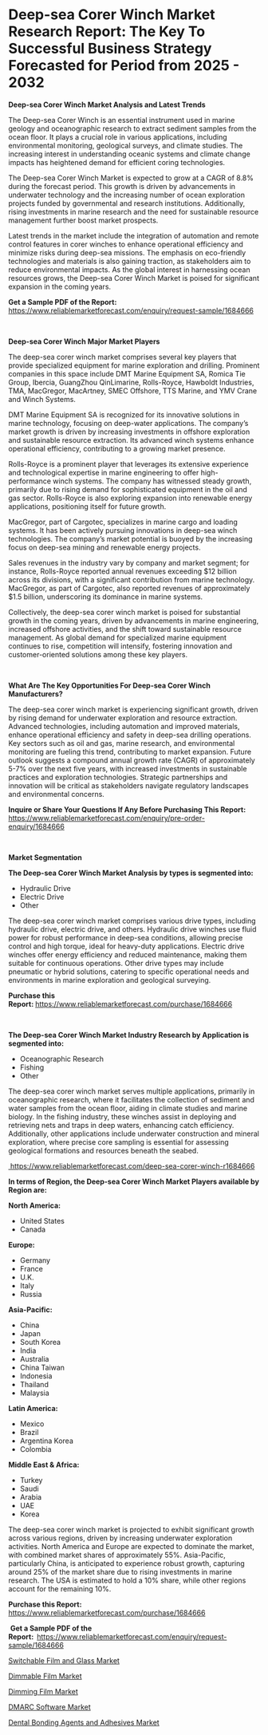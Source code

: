 <p><h1>Deep-sea Corer Winch Market Research Report: The Key To Successful Business Strategy Forecasted for Period from 2025 - 2032</h1></p><p><strong>Deep-sea Corer Winch Market Analysis and Latest Trends</strong></p>
<p><p>The Deep-sea Corer Winch is an essential instrument used in marine geology and oceanographic research to extract sediment samples from the ocean floor. It plays a crucial role in various applications, including environmental monitoring, geological surveys, and climate studies. The increasing interest in understanding oceanic systems and climate change impacts has heightened demand for efficient coring technologies.</p><p>The Deep-sea Corer Winch Market is expected to grow at a CAGR of 8.8% during the forecast period. This growth is driven by advancements in underwater technology and the increasing number of ocean exploration projects funded by governmental and research institutions. Additionally, rising investments in marine research and the need for sustainable resource management further boost market prospects.</p><p>Latest trends in the market include the integration of automation and remote control features in corer winches to enhance operational efficiency and minimize risks during deep-sea missions. The emphasis on eco-friendly technologies and materials is also gaining traction, as stakeholders aim to reduce environmental impacts. As the global interest in harnessing ocean resources grows, the Deep-sea Corer Winch Market is poised for significant expansion in the coming years.</p></p>
<p><strong>Get a Sample PDF of the Report:&nbsp;</strong> <a href="https://www.reliablemarketforecast.com/enquiry/request-sample/1684666?utm_campaign=1893&utm_medium=2&utm_source=Github&utm_content=ia&utm_term=26032025&utm_id=deep-sea-corer-winch">https://www.reliablemarketforecast.com/enquiry/request-sample/1684666</a></p>
<p>&nbsp;</p>
<p><strong>Deep-sea Corer Winch Major Market Players</strong></p>
<p><p>The deep-sea corer winch market comprises several key players that provide specialized equipment for marine exploration and drilling. Prominent companies in this space include DMT Marine Equipment SA, Romica Tie Group, Ibercia, GuangZhou QinLimarine, Rolls-Royce, Hawboldt Industries, TMA, MacGregor, MacArtney, SMEC Offshore, TTS Marine, and YMV Crane and Winch Systems.</p><p>DMT Marine Equipment SA is recognized for its innovative solutions in marine technology, focusing on deep-water applications. The company’s market growth is driven by increasing investments in offshore exploration and sustainable resource extraction. Its advanced winch systems enhance operational efficiency, contributing to a growing market presence.</p><p>Rolls-Royce is a prominent player that leverages its extensive experience and technological expertise in marine engineering to offer high-performance winch systems. The company has witnessed steady growth, primarily due to rising demand for sophisticated equipment in the oil and gas sector. Rolls-Royce is also exploring expansion into renewable energy applications, positioning itself for future growth.</p><p>MacGregor, part of Cargotec, specializes in marine cargo and loading systems. It has been actively pursuing innovations in deep-sea winch technologies. The company’s market potential is buoyed by the increasing focus on deep-sea mining and renewable energy projects.</p><p>Sales revenues in the industry vary by company and market segment; for instance, Rolls-Royce reported annual revenues exceeding $12 billion across its divisions, with a significant contribution from marine technology. MacGregor, as part of Cargotec, also reported revenues of approximately $1.5 billion, underscoring its dominance in marine systems.</p><p>Collectively, the deep-sea corer winch market is poised for substantial growth in the coming years, driven by advancements in marine engineering, increased offshore activities, and the shift toward sustainable resource management. As global demand for specialized marine equipment continues to rise, competition will intensify, fostering innovation and customer-oriented solutions among these key players.</p></p>
<p>&nbsp;</p>
<p><strong>What Are The Key Opportunities For Deep-sea Corer Winch Manufacturers?</strong></p>
<p><p>The deep-sea corer winch market is experiencing significant growth, driven by rising demand for underwater exploration and resource extraction. Advanced technologies, including automation and improved materials, enhance operational efficiency and safety in deep-sea drilling operations. Key sectors such as oil and gas, marine research, and environmental monitoring are fueling this trend, contributing to market expansion. Future outlook suggests a compound annual growth rate (CAGR) of approximately 5-7% over the next five years, with increased investments in sustainable practices and exploration technologies. Strategic partnerships and innovation will be critical as stakeholders navigate regulatory landscapes and environmental concerns.</p></p>
<p><strong>Inquire or Share Your Questions If Any Before Purchasing This Report:</strong> <a href="https://www.reliablemarketforecast.com/enquiry/pre-order-enquiry/1684666?utm_campaign=1893&utm_medium=2&utm_source=Github&utm_content=ia&utm_term=26032025&utm_id=deep-sea-corer-winch">https://www.reliablemarketforecast.com/enquiry/pre-order-enquiry/1684666</a></p>
<p>&nbsp;</p>
<p><strong>Market Segmentation</strong></p>
<p><strong>The Deep-sea Corer Winch Market Analysis by types is segmented into:</strong></p>
<p><ul><li>Hydraulic Drive</li><li>Electric Drive</li><li>Other</li></ul></p>
<p><p>The deep-sea corer winch market comprises various drive types, including hydraulic drive, electric drive, and others. Hydraulic drive winches use fluid power for robust performance in deep-sea conditions, allowing precise control and high torque, ideal for heavy-duty applications. Electric drive winches offer energy efficiency and reduced maintenance, making them suitable for continuous operations. Other drive types may include pneumatic or hybrid solutions, catering to specific operational needs and environments in marine exploration and geological surveying.</p></p>
<p><strong>Purchase this Report:&nbsp;</strong><a href="https://www.reliablemarketforecast.com/purchase/1684666?utm_campaign=1893&utm_medium=2&utm_source=Github&utm_content=ia&utm_term=26032025&utm_id=deep-sea-corer-winch">https://www.reliablemarketforecast.com/purchase/1684666</a></p>
<p>&nbsp;</p>
<p><strong>The Deep-sea Corer Winch Market Industry Research by Application is segmented into:</strong></p>
<p><ul><li>Oceanographic Research</li><li>Fishing</li><li>Other</li></ul></p>
<p><p>The deep-sea corer winch market serves multiple applications, primarily in oceanographic research, where it facilitates the collection of sediment and water samples from the ocean floor, aiding in climate studies and marine biology. In the fishing industry, these winches assist in deploying and retrieving nets and traps in deep waters, enhancing catch efficiency. Additionally, other applications include underwater construction and mineral exploration, where precise core sampling is essential for assessing geological formations and resources beneath the seabed.</p></p>
<p><a href="https://www.reliablemarketforecast.com/deep-sea-corer-winch-r1684666?utm_campaign=1893&utm_medium=2&utm_source=Github&utm_content=ia&utm_term=26032025&utm_id=deep-sea-corer-winch">&nbsp;https://www.reliablemarketforecast.com/deep-sea-corer-winch-r1684666</a></p>
<p><strong>In terms of Region, the Deep-sea Corer Winch Market Players available by Region are:</strong></p>
<p>
    <p> <strong> North America: </strong>
        <ul>
            <li>United States</li>
            <li>Canada</li>
        </ul>
        </p> 
    <p> <strong> Europe: </strong>
        <ul>
            <li>Germany</li>
            <li>France</li>
            <li>U.K.</li>
            <li>Italy</li>
            <li>Russia</li>
        </ul>
        </p> 
    <p> <strong> Asia-Pacific: </strong>
        <ul>
            <li>China</li>
            <li>Japan</li>
            <li>South Korea</li>
            <li>India</li>
            <li>Australia</li>
            <li>China Taiwan</li>
            <li>Indonesia</li>
            <li>Thailand</li>
            <li>Malaysia</li>
        </ul>
        </p> 
    <p> <strong> Latin America: </strong>
        <ul>
            <li>Mexico</li>
            <li>Brazil</li>
            <li>Argentina Korea</li>
            <li>Colombia</li>
        </ul>
        </p> 
    <p> <strong> Middle East & Africa: </strong>
        <ul>
            <li>Turkey</li>
            <li>Saudi</li>
            <li>Arabia</li>
            <li>UAE</li>
            <li>Korea</li>
        </ul>
    </p>
    </p>
<p><p>The deep-sea corer winch market is projected to exhibit significant growth across various regions, driven by increasing underwater exploration activities. North America and Europe are expected to dominate the market, with combined market shares of approximately 55%. Asia-Pacific, particularly China, is anticipated to experience robust growth, capturing around 25% of the market share due to rising investments in marine research. The USA is estimated to hold a 10% share, while other regions account for the remaining 10%.</p></p>
<p><strong>Purchase this Report: </strong><a href="https://www.reliablemarketforecast.com/purchase/1684666?utm_campaign=1893&utm_medium=2&utm_source=Github&utm_content=ia&utm_term=26032025&utm_id=deep-sea-corer-winch">https://www.reliablemarketforecast.com/purchase/1684666</a></p>
<p>&nbsp;<strong>Get a Sample PDF of the Report:&nbsp;&nbsp;</strong><a href="https://www.reliablemarketforecast.com/enquiry/request-sample/1684666?utm_campaign=1893&utm_medium=2&utm_source=Github&utm_content=ia&utm_term=26032025&utm_id=deep-sea-corer-winch">https://www.reliablemarketforecast.com/enquiry/request-sample/1684666</a></p>
<p><strong></strong></p>
<p><p><a href="https://github.com/luerabollevc/Market-Research-Report-List-1/blob/main/switchable-film-and-glass-market.md?utm_campaign=1893&utm_medium=2&utm_source=Github&utm_content=ia&utm_term=26032025&utm_id=deep-sea-corer-winch">Switchable Film and Glass Market</a></p><p><a href="https://github.com/aertsfecto0h/Market-Research-Report-List-1/blob/main/dimmable-film-market.md?utm_campaign=1893&utm_medium=2&utm_source=Github&utm_content=ia&utm_term=26032025&utm_id=deep-sea-corer-winch">Dimmable Film Market</a></p><p><a href="https://github.com/denighoylen1/Market-Research-Report-List-1/blob/main/dimming-film-market.md?utm_campaign=1893&utm_medium=2&utm_source=Github&utm_content=ia&utm_term=26032025&utm_id=deep-sea-corer-winch">Dimming Film Market</a></p><p><a href="https://github.com/tornapruttuz/Market-Research-Report-List-1/blob/main/dmarc-software-market.md?utm_campaign=1893&utm_medium=2&utm_source=Github&utm_content=ia&utm_term=26032025&utm_id=deep-sea-corer-winch">DMARC Software Market</a></p><p><a href="https://github.com/barlevsebako/Market-Research-Report-List-1/blob/main/dental-bonding-agents-and-adhesives-market.md?utm_campaign=1893&utm_medium=2&utm_source=Github&utm_content=ia&utm_term=26032025&utm_id=deep-sea-corer-winch">Dental Bonding Agents and Adhesives Market</a></p></p>